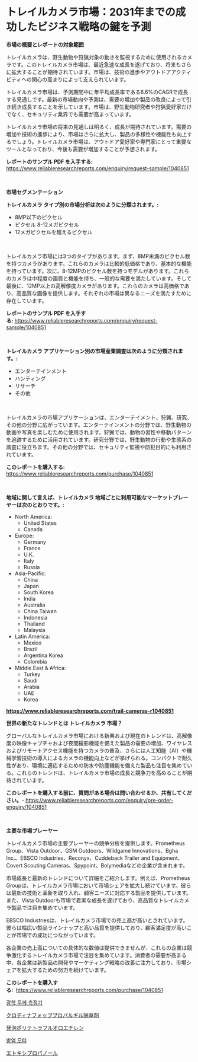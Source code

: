<p><h1>トレイルカメラ市場：2031年までの成功したビジネス戦略の鍵を予測</h1></p><p><strong>市場の概要とレポートの対象範囲</strong></p>
<p><p>トレイルカメラは、野生動物や狩猟対象の動きを監視するために使用されるカメラです。このトレイルカメラ市場は、最近急速な成長を遂げており、将来もさらに拡大することが期待されています。市場は、技術の進歩やアウトドアアクティビティへの関心の高まりによって支えられています。</p><p>トレイルカメラ市場は、予測期間中に年平均成長率である6.6%のCAGRで成長する見通しです。最新の市場動向や予測は、需要の増加や製品の改良によって引き続き成長することを示しています。市場は、野生動物研究者や狩猟愛好家だけでなく、セキュリティ業界でも需要が高まっています。</p><p>トレイルカメラ市場の将来の見通しは明るく、成長が期待されています。需要の増加や技術の進歩により、市場はさらに拡大し、製品の多様性や機能性も向上するでしょう。トレイルカメラ市場は、アウトドア愛好家や専門家にとって重要なツールとなっており、今後も需要が増加することが予想されます。</p></p>
<p><strong>レポートのサンプル PDF を入手する:</strong> <a href="https://www.reliableresearchreports.com/enquiry/request-sample/1040851">https://www.reliableresearchreports.com/enquiry/request-sample/1040851</a></p>
<p>&nbsp;</p>
<p><strong>市場セグメンテーション</strong></p>
<p><strong>トレイルカメラ タイプ別の市場分析は次のように分類されます。:</strong></p>
<p><ul><li>8MP以下のピクセル</li><li>ピクセル 8-12メガピクセル</li><li>12メガピクセルを超えるピクセル</li></ul></p>
<p>&nbsp;</p>
<p><p>トレイルカメラ市場には3つのタイプがあります。まず、8MP未満のピクセル数を持つカメラがあります。これらのカメラは比較的低価格であり、基本的な機能を持っています。次に、8-12MPのピクセル数を持つモデルがあります。これらのカメラは中程度の画質と機能を持ち、一般的な需要を満たしています。そして最後に、12MP以上の高解像度カメラがあります。これらのカメラは高価格であり、高品質な画像を提供します。それぞれの市場は異なるニーズを満たすために存在しています。</p></p>
<p><strong>レポートのサンプル PDF を入手する:</strong>&nbsp;<a href="https://www.reliableresearchreports.com/enquiry/request-sample/1040851">https://www.reliableresearchreports.com/enquiry/request-sample/1040851</a></p>
<p>&nbsp;</p>
<p><strong> トレイルカメラ アプリケーション別の市場産業調査は次のように分類されます。:</strong></p>
<p><ul><li>エンターテインメント</li><li>ハンティング</li><li>リサーチ</li><li>その他</li></ul></p>
<p>&nbsp;</p>
<p><p>トレイルカメラの市場アプリケーションは、エンターテイメント、狩猟、研究、その他の分野に広がっています。エンターテインメントの分野では、野生動物の動画や写真を楽しむために使用されます。狩猟では、動物の習性や移動パターンを追跡するために活用されています。研究分野では、野生動物の行動や生態系の調査に役立ちます。その他の分野では、セキュリティ監視や防犯目的にも利用されています。</p></p>
<p><strong>このレポートを購入する:</strong>&nbsp; <a href="https://www.reliableresearchreports.com/purchase/1040851">https://www.reliableresearchreports.com/purchase/1040851</a></p>
<p>&nbsp;</p>
<p><strong>地域に関して言えば、トレイルカメラ 地域ごとに利用可能なマーケットプレーヤーは次のとおりです。:</strong></p>
<p><ul>
    <li>
        North America:
        <ul>
            <li>United States</li>
            <li>Canada</li>
        </ul>
    </li>
    <li>
        Europe:
        <ul>
            <li>Germany</li>
            <li>France</li>
            <li>U.K.</li>
            <li>Italy</li>
            <li>Russia</li>
        </ul>
    </li>
    <li>
        Asia-Pacific:
        <ul>
            <li>China</li>
            <li>Japan</li>
            <li>South Korea</li>
            <li>India</li>
            <li>Australia</li>
            <li>China Taiwan</li>
            <li>Indonesia</li>
            <li>Thailand</li>
            <li>Malaysia</li>
        </ul>
    </li>
    <li>
        Latin America:
        <ul>
            <li>Mexico</li>
            <li>Brazil</li>
            <li>Argentina Korea</li>
            <li>Colombia</li>
        </ul>
    </li>
    <li>
        Middle East & Africa:
        <ul>
            <li>Turkey</li>
            <li>Saudi</li>
            <li>Arabia</li>
            <li>UAE</li>
            <li>Korea</li>
        </ul>
    </li>
    </ul></p>
<p><strong><a href="https://www.reliableresearchreports.com/trail-cameras-r1040851">https://www.reliableresearchreports.com/trail-cameras-r1040851</a></strong>&nbsp;</p>
<p><strong>世界の新たなトレンドとは トレイルカメラ 市場？</strong></p>
<p><p>グローバルなトレイルカメラ市場における新興および現在のトレンドは、高解像度の映像キャプチャおよび夜間撮影機能を備えた製品の需要の増加、ワイヤレスおよびリモートアクセス機能を持つカメラの普及、さらには人工知能（AI）や機械学習技術の導入によるカメラの機能向上などが挙げられる。コンパクトで耐久性があり、環境に適応するための防水や防塵機能を備えた製品も注目を集めている。これらのトレンドは、トレイルカメラ市場の成長と競争力を高めることが期待されています。</p></p>
<p><strong>このレポートを購入する前に、質問がある場合は問い合わせるか、共有してください。</strong>- <a href="https://www.reliableresearchreports.com/enquiry/pre-order-enquiry/1040851">https://www.reliableresearchreports.com/enquiry/pre-order-enquiry/1040851</a></p>
<p>&nbsp;</p>
<p><strong>主要な市場プレーヤー</strong></p>
<p><p>トレイルカメラ市場の主要プレーヤーの競争分析を提供します。Prometheus Group、Vista Outdoor、GSM Outdoors、Wildgame Innovations、Bgha Inc.、EBSCO Industries、Reconyx、Cuddeback Trailer and Equipment、Covert Scouting Cameras、Spypoint、Bolymediaなどの企業が含まれます。</p><p>市場成長と最新のトレンドについて詳細をご紹介します。例えば、Prometheus Groupは、トレイルカメラ市場において市場シェアを拡大し続けています。彼らは最新の技術と革新を取り入れ、顧客ニーズに対応する製品を提供しています。また、Vista Outdoorも市場で着実な成長を遂げており、高品質なトレイルカメラ製品で注目を集めています。</p><p>EBSCO Industriesは、トレイルカメラ市場での売上高が高いとされています。彼らは幅広い製品ラインナップと高い品質を提供しており、顧客満足度が高いことが市場での成功につながっています。</p><p>各企業の売上高についての具体的な数値は提供できませんが、これらの企業は競争激化するトレイルカメラ市場で注目を集めています。消費者の需要が高まる中、各企業は新製品の開発やマーケティング戦略の改善に注力しており、市場シェアを拡大するための努力を続けています。</p></p>
<p><strong>このレポートを購入する:</strong>&nbsp;&nbsp;<a href="https://www.reliableresearchreports.com/purchase/1040851">https://www.reliableresearchreports.com/purchase/1040851</a></p>
<p><p><a href="https://medium.com/@sandubujor71/%EA%B4%91%ED%95%99-%EB%91%90%EA%BB%98-%EC%B8%A1%EC%A0%95%EA%B8%B0-%EC%8B%9C%EC%9E%A5-%EA%B7%9C%EB%AA%A8-%EC%8B%9C%EC%9E%A5-%EC%A0%84%EB%A7%9D-%EB%B0%8F-%EC%8B%9C%EC%9E%A5-%EC%98%88%EC%B8%A1-2024%EB%85%84%EB%B6%80%ED%84%B0-2031%EB%85%84%EA%B9%8C%EC%A7%80-cd08adb0411e">광학 두께 측정기</a></p><p><a href="https://medium.com/@anabelavenport7854/%E3%82%AF%E3%83%AD%E3%82%B8%E3%83%8A%E3%83%9B%E3%83%83%E3%83%97%E3%83%97%E3%83%AD%E3%83%91%E3%82%B8%E3%83%AB%E9%99%A4%E8%8D%89%E5%89%A4%E5%B8%82%E5%A0%B4%E3%81%AE%E5%88%86%E6%9E%90%E3%81%A82024%E5%B9%B4%E3%81%8B%E3%82%892031%E5%B9%B4%E3%81%BE%E3%81%A7%E3%81%AE%E4%BA%88%E6%B8%AC%E3%82%B5%E3%82%A4%E3%82%BA-40fa63869686">クロディナフォッププロパルギル除草剤</a></p><p><a href="https://github.com/SarahFahey88/Market-Research-Report-List-1/blob/main/967167819465.md">発泡ポリテトラフルオロエチレン</a></p><p><a href="https://medium.com/@whitneymurphy1982/%ED%99%94%EC%97%BC-%EB%B0%A9%EC%A7%80-%EB%AA%A8%ED%84%B0-%EC%8B%9C%EC%9E%A5-%EA%B7%9C%EB%AA%A8-cagr-%EB%8F%99%ED%96%A5-2024-2030-a84afaee13ea">방염 모터</a></p><p><a href="https://medium.com/@raymanta28/%E3%82%A8%E3%83%88%E3%82%AD%E3%82%B7%E3%83%97%E3%83%AD%E3%83%91%E3%83%8E%E3%83%BC%E3%83%AB%E3%81%AE%E5%B8%82%E5%A0%B4%E8%AA%BF%E6%9F%BB%E3%83%AC%E3%83%9D%E3%83%BC%E3%83%88-%E3%81%9D%E3%81%AE%E6%AD%B4%E5%8F%B2%E3%81%8A%E3%82%88%E3%81%B32031%E5%B9%B4%E3%81%BE%E3%81%A7%E3%81%AE%E4%BA%88%E6%B8%AC-f173da1afde6">エトキシプロパノール</a></p></p>